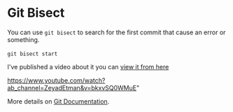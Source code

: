 # Git Bisect

You can use `git bisect` to search for the first commit that cause an error or something.\
\
`git bisect start`

I've published a video about it you can [view it from here](https://youtu.be/bkxvSQ0WMuE)

https://www.youtube.com/watch?ab_channel=ZeyadEtman&v=bkxvSQ0WMuE"

More details on [Git Documentation](https://git-scm.com/docs/git-bisect).

